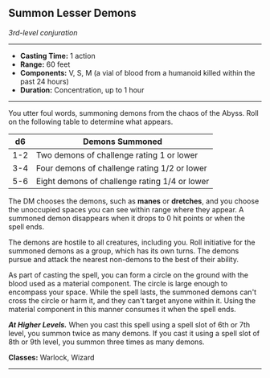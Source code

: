 ﻿## Summon Lesser Demons
*3rd-level conjuration*
___
- **Casting Time:** 1 action
- **Range:** 60 feet
- **Components:** V, S, M (a vial of blood from a humanoid killed within the past 24 hours)
- **Duration:** Concentration, up to 1 hour

---
You utter foul words, summoning demons from the chaos of the Abyss. Roll on the following table to determine what appears.

|  d6 | Demons Summoned                               |
|:---:|-----------------------------------------------|
| 1-2 | Two demons of challenge rating 1 or lower     |
| 3-4 | Four demons of challenge rating 1/2 or lower  |
| 5-6 | Eight demons of challenge rating 1/4 or lower |

The DM chooses the demons, such as **manes** or **dretches**, and you choose the unoccupied spaces you can see within range where they appear. A summoned demon disappears when it drops to 0 hit points or when the spell ends.

The demons are hostile to all creatures, including you. Roll initiative for the summoned demons as a group, which has its own turns. The demons pursue and attack the nearest non-demons to the best of their ability.

As part of casting the spell, you can form a circle on the ground with the blood used as a material component. The circle is large enough to encompass your space. While the spell lasts, the summoned demons can't cross the circle or harm it, and they can't target anyone within it. Using the material component in this manner consumes it when the spell ends.

***At Higher Levels.*** When you cast this spell using a spell slot of 6th or 7th level, you summon twice as many demons. If you cast it using a spell slot of 8th or 9th level, you summon three times as many demons.

**Classes:** Warlock, Wizard


---
